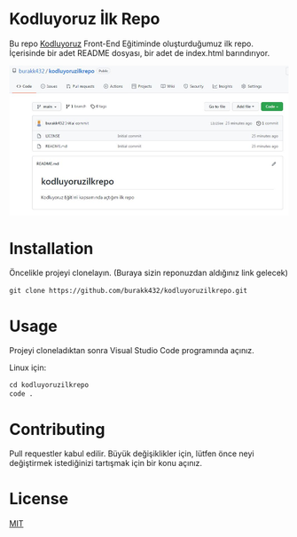 # Kodluyoruz İlk Repo

Bu repo [Kodluyoruz](https://www.kodluyoruz.org/) Front-End Eğitiminde oluşturduğumuz ilk repo. İçerisinde bir adet README dosyası, bir adet de index.html barındırıyor.


![repo resim](resim.jpg)


# Installation

Öncelikle projeyi clonelayın. (Buraya sizin reponuzdan aldığınız link gelecek)

`git clone https://github.com/burakk432/kodluyoruzilkrepo.git`


# Usage

Projeyi cloneladıktan sonra Visual Studio Code programında açınız.

Linux için:

```
cd kodluyoruzilkrepo
code .
```


# Contributing

Pull requestler kabul edilir. Büyük değişiklikler için, lütfen önce neyi değiştirmek istediğinizi tartışmak için bir konu açınız.


# License

[MIT](https://choosealicense.com/licenses/mit/)

